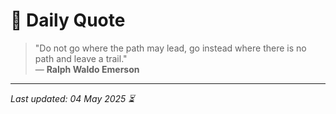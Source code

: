 # 📜 Daily Quote

> "Do not go where the path may lead, go instead where there is no path and leave a trail."  
> — **Ralph Waldo Emerson**

---

_Last updated: 04 May 2025 ⏳_
